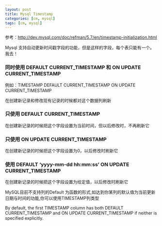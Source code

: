 ```yaml
---
layout: post
title: Mysql Timestamp
categories: [cm, mysql]
tags: [cm, mysql]
---
```


参考：<http://dev.mysql.com/doc/refman/5.7/en/timestamp-initialization.html>

Mysql 支持自动更新时间戳字段的功能，但是这样的字段，每个表只能有一个。我去！

### 同时使用 DEFAULT CURRENT_TIMESTAMP 和 ON UPDATE CURRENT_TIMESTAMP

例如：TIMESTAMP DEFAULT CURRENT_TIMESTAMP ON UPDATE CURRENT_TIMESTAMP  

在创建新记录和修改现有记录的时候都对这个数据列刷新

### 只使用 DEFAULT CURRENT_TIMESTAMP  

在创建新记录的时候把这个字段设置为当前时间，但以后修改时，不再刷新它

### 只使用 ON UPDATE CURRENT_TIMESTAMP

在创建新记录的时候把这个字段设置为0，以后修改时刷新它

### 使用 DEFAULT ‘yyyy-mm-dd hh:mm:ss’ ON UPDATE CURRENT_TIMESTAMP  

在创建新记录的时候把这个字段设置为给定值，以后修改时刷新它

MySQL目前不支持列的Default 为函数的形式,如达到你某列的默认值为当前更新日期与时间的功能,你可以使用TIMESTAMP列类型

By default, the first TIMESTAMP column has both DEFAULT CURRENT_TIMESTAMP and ON UPDATE CURRENT_TIMESTAMP if neither is specified explicitly.





